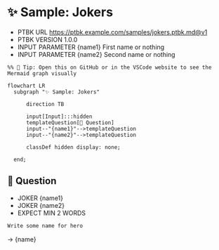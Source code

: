 # ✨ Sample: Jokers

-   PTBK URL https://ptbk.example.com/samples/jokers.ptbk.md@v1
-   PTBK VERSION 1.0.0
-   INPUT  PARAMETER {name1} First name or nothing
-   INPUT  PARAMETER {name2} Second name or nothing

<!--Graph-->
<!-- ⚠️ WARNING: This section was auto-generated -->
```mermaid
%% 🔮 Tip: Open this on GitHub or in the VSCode website to see the Mermaid graph visually

flowchart LR
  subgraph "✨ Sample: Jokers"

      direction TB

      input[Input]:::hidden
      templateQuestion[💬 Question]
      input--"{name1}"-->templateQuestion
      input--"{name2}"-->templateQuestion

      classDef hidden display: none;

  end;
```
<!--/Graph-->

## 💬 Question

-   JOKER {name1}
-   JOKER {name2}
-   EXPECT MIN 2 WORDS

```markdown
Write some name for hero
```

-> {name}

